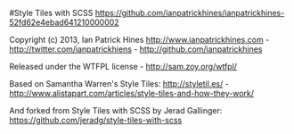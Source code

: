 #Style Tiles with SCSS
https://github.com/ianpatrickhines/ianpatrickhines-52fd62e4ebad641210000002

Copyright (c) 2013, Ian Patrick Hines
http://www.ianpatrickhines.com - http://twitter.com/ianpatrickhiens - http://github.com/ianpatrickhines

Released under the WTFPL license - http://sam.zoy.org/wtfpl/

Based on Samantha Warren's Style Tiles:
http://styletil.es/ - http://www.alistapart.com/articles/style-tiles-and-how-they-work/

And forked from Style Tiles with SCSS by Jerad Gallinger:
https://github.com/jeradg/style-tiles-with-scss